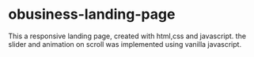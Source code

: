 # obusiness-landing-page

This a responsive landing page, created with html,css and javascript. the slider and animation on scroll was implemented using vanilla javascript.
